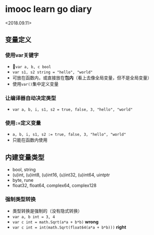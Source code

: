 # imooc learn go diary

<2018.09.11>
## 变量定义

### 使用var关键字

- `var a, b, c bool`
- `var s1, s2 string = "hello", "world"`
- 可放在函数内，或直接放在**包内**（看上去像全局变量，但不是全局变量）
- 使用`var()`集中定义变量

### 让编译器自动决定类型

- `var a, b, i, s1, s2 = true, false, 3, "hello", "world"`

### 使用`:=`定义变量

- `a, b, i, s1, s2 := true, false, 3, "hello", "world"`
- 只能在函数内使用

## 内建变量类型

- bool, string
- (u)int, (u)int8, (u)int16, (u)int32, (u)int64, uintptr
- byte, rune
- float32, float64, complex64, complex128

### 强制类型转换

- 类型转换是强制的（没有隐式转换）
- `var a, b int = 3, 4`
- `var c int = math.Sqrt(a*a + b*b)`    **wrong**
- `var c int = int(math.Sqrt(float64(a*a + b*b)))`  **right**
